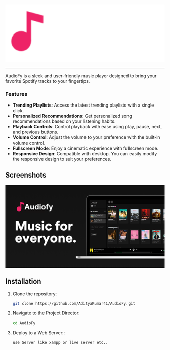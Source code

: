 <h3 align="center"><a href="https://web.ownyourblog.live/"><img src="dekstopimg/AudioFy-md.png" width="600px"></a></h3>

---

AudioFy is a sleek and user-friendly music player designed to bring your favorite Spotify tracks to your fingertips. 

### Features

- **Trending Playlists**: Access the latest trending playlists with a single click.
- **Personalized Recommendations**: Get personalized song recommendations based on your listening habits.
- **Playback Controls**: Control playback with ease using play, pause, next, and previous buttons.
- **Volume Control**: Adjust the volume to your preference with the built-in volume control.
- **Fullscreen Mode**: Enjoy a cinematic experience with fullscreen mode.
- **Responsive Design**: Compatible with desktop. You can easily modify the responsive design to suit your preferences.

## Screenshots

<img src="dekstopimg/audiofymd.png" alt="img" align="center" width="auto" height="auto">

## Installation

1. Clone the repository:
   ```bash
   git clone https://github.com/AdityaKumar41/AudioFy.git
2. Navigate to the Project Director:
   ```bash
   cd AudioFy
3. Deploy to a Web Server::
   ```bash
   use Server like xampp or live server etc..
